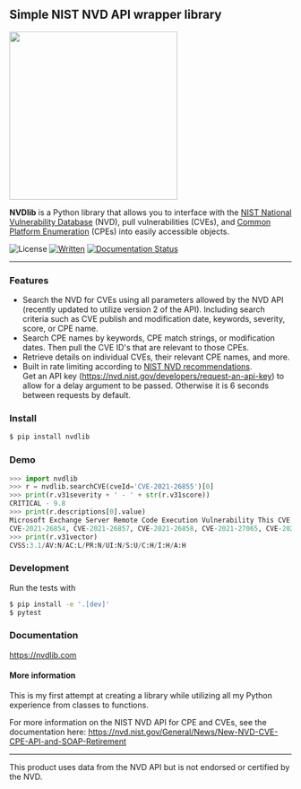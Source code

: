 ## Simple NIST NVD API wrapper library

<img src="docs/source/logo.png" width=300 style="padding-right:15px">

**NVDlib** is a Python library that allows you to interface with the [NIST National Vulnerability Database](https://nvd.nist.gov/) (NVD), pull vulnerabilities (CVEs), and [Common Platform Enumeration](https://nvd.nist.gov/products/cpe) (CPEs) into easily accessible objects.

![License](https://img.shields.io/github/license/bradleeriley/nvdlib) 
[![Written](https://img.shields.io/badge/Python%203.11.0-https%3A%2F%2Fpypi.org%2Fproject%2Fnvdlib%2F-yellowgreen)](https://pypi.org/project/nvdlib/)
[![Documentation Status](https://readthedocs.org/projects/nvdlib/badge/?version=latest)](https://nvdlib.readthedocs.io/en/latest/?badge=latest)

---

### Features

- Search the NVD for CVEs using all parameters allowed by the NVD API (recently updated to utilize version 2 of the API). Including search criteria such as CVE publish and modification date, keywords, severity, score, or CPE name.
- Search CPE names by keywords, CPE match strings, or modification dates. Then pull the CVE ID's that are relevant to those CPEs. 
- Retrieve details on individual CVEs, their relevant CPE names, and more.
- Built in rate limiting according to [NIST NVD recommendations](https://nvd.nist.gov/developers/start-here). <br> Get an API key (https://nvd.nist.gov/developers/request-an-api-key) to allow for a delay argument to be passed. Otherwise it is 6 seconds between requests by default.

### Install
```bash
$ pip install nvdlib
```


### Demo
```python
>>> import nvdlib
>>> r = nvdlib.searchCVE(cveId='CVE-2021-26855')[0]
>>> print(r.v31severity + ' - ' + str(r.v31score))
CRITICAL - 9.8
>>> print(r.descriptions[0].value)
Microsoft Exchange Server Remote Code Execution Vulnerability This CVE ID is unique from CVE-2021-26412, 
CVE-2021-26854, CVE-2021-26857, CVE-2021-26858, CVE-2021-27065, CVE-2021-27078.
>>> print(r.v31vector)
CVSS:3.1/AV:N/AC:L/PR:N/UI:N/S:U/C:H/I:H/A:H 
```


### Development

Run the tests with

```bash
$ pip install -e '.[dev]'
$ pytest
```

### Documentation

https://nvdlib.com

#### More information

This is my first attempt at creating a library while utilizing all my Python experience from classes to functions.

For more information on the NIST NVD API for CPE and CVEs, see the documentation here: 
https://nvd.nist.gov/General/News/New-NVD-CVE-CPE-API-and-SOAP-Retirement

---

This product uses data from the NVD API but is not endorsed or certified by the NVD.
